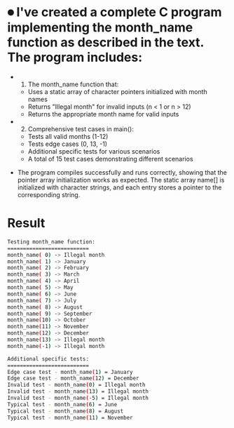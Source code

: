 # ⏺ I've created a complete C program implementing the month_name function as described in the text. The program includes:

- 1. The month_name function that:
  - Uses a static array of character pointers initialized with month names
  - Returns "Illegal month" for invalid inputs (n < 1 or n > 12)
  - Returns the appropriate month name for valid inputs
- 2. Comprehensive test cases in main():
  - Tests all valid months (1-12)
  - Tests edge cases (0, 13, -1)
  - Additional specific tests for various scenarios
  - A total of 15 test cases demonstrating different scenarios

- The program compiles successfully and runs correctly, showing that the pointer array initialization works as expected. The static array name[] is
initialized with character strings, and each entry stores a pointer to the corresponding string.

# Result

```bash
Testing month_name function:
==========================
month_name( 0) -> Illegal month
month_name( 1) -> January
month_name( 2) -> February
month_name( 3) -> March
month_name( 4) -> April
month_name( 5) -> May
month_name( 6) -> June
month_name( 7) -> July
month_name( 8) -> August
month_name( 9) -> September
month_name(10) -> October
month_name(11) -> November
month_name(12) -> December
month_name(13) -> Illegal month
month_name(-1) -> Illegal month

Additional specific tests:
==========================
Edge case test - month_name(1) = January
Edge case test - month_name(12) = December
Invalid test - month_name(0) = Illegal month
Invalid test - month_name(13) = Illegal month
Invalid test - month_name(-5) = Illegal month
Typical test - month_name(6) = June
Typical test - month_name(8) = August
Typical test - month_name(11) = November
```
